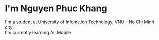 <h1>I'm Nguyen Phuc Khang</h1>
<p>
  I'm a student at University of Infomation Technology, VNU - Ho Chi Minh city
  </br>
  I'm currently learning AI, Mobile
</p>